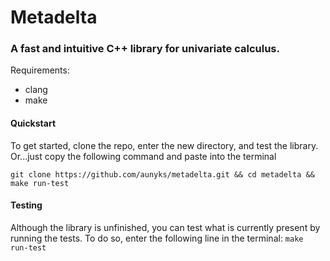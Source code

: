 # Metadelta
### **A fast and intuitive C++ library for univariate calculus.**

Requirements:
* clang
* make

#### Quickstart
To get started, clone the repo, enter the new directory, and test the library.
Or...just copy the following command and paste into the terminal
```
git clone https://github.com/aunyks/metadelta.git && cd metadelta && make run-test
```

#### Testing
Although the library is unfinished, you can test what is currently present by running the tests.
To do so, enter the following line in the terminal:
`make run-test`
